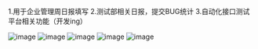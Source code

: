 1.用于企业管理周日报填写
2.测试部相关日报，提交BUG统计
3.自动化接口测试平台相关功能（开发ing）

![image](https://github.com/keita88911/TEST11/jpg/borrow.png)
![image](https://github.com/keita88911/TEST11/jpg/week.png)
![image](https://github.com/keita88911/TEST11/jpg/day.png)
![image](https://github.com/keita88911/TEST11/jpg/total.png)
![image](https://github.com/keita88911/TEST11/jpg/total1.png)